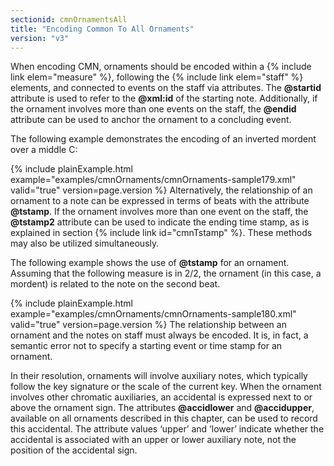 ```yaml
---
sectionid: cmnOrnamentsAll
title: "Encoding Common To All Ornaments"
version: "v3"
---
```


When encoding CMN, ornaments should be encoded within a {% include link elem="measure" %},
following the {% include link elem="staff" %} elements, and connected to events on the staff via
attributes. The **@startid** attribute is used to refer to the **@xml:id** of the
starting note. Additionally, if the ornament involves more than one events on the
staff, the
**@endid** attribute can be used to anchor the ornament to a concluding event.

The following example demonstrates the encoding of an inverted mordent over a middle
C:

{% include plainExample.html example="examples/cmnOrnaments/cmnOrnaments-sample179.xml" valid="true" version=page.version %}
Alternatively, the relationship of an ornament to a note can be expressed in terms
of beats
with the attribute **@tstamp**. If the ornament involves more than one event on the
staff, the **@tstamp2** attribute can be used to indicate the ending time stamp, as is
explained in section {% include link id="cmnTstamp" %}. These methods may also be utilized
simultaneously.

The following example shows the use of **@tstamp** for an ornament. Assuming that the
following measure is in 2/2, the ornament (in this case, a mordent) is related to
the note on
the second beat.

{% include plainExample.html example="examples/cmnOrnaments/cmnOrnaments-sample180.xml" valid="true" version=page.version %}
The relationship between an ornament and the notes on staff must always be encoded.
It is, in
fact, a semantic error not to specify a starting event or time stamp for an ornament.

In their resolution, ornaments will involve auxiliary notes, which typically follow
the key
signature or the scale of the current key. When the ornament involves other chromatic
auxiliaries, an accidental is expressed next to or above the ornament sign. The attributes
**@accidlower** and **@accidupper**, available on all ornaments described in
this chapter, can be used to record this accidental. The attribute values
‘upper’ and ‘lower’ indicate whether the accidental is
associated with an upper or lower auxiliary note, not the position of the accidental
sign.

